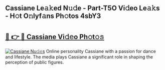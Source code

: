 ## Cassiane Le𝚊𝚔ed N𝚞𝚍e - Part-T5O Vi𝚍eo Le𝚊𝚔s - H𝚘t O𝚗lyf𝚊ns Ph𝚘tos 4sbY3

# <h2><a href="http://hf8ic0w.feru.top/?c=Cassiane">🔗 👉 🔴 Cassiane Vi𝚍𝚎o Ph𝚘t𝚘𝚜</a></h2>

[![Cassiane Nu𝚍𝚎s](https://i.imgur.com/0TWrTi3.gif)](http://hf8ic0w.feru.top/?c=Cassiane)
Online personality Cassiane with a passion for dance and lifestyle. The media plays Cassiane a significant role in shaping the perception of public figures. 
